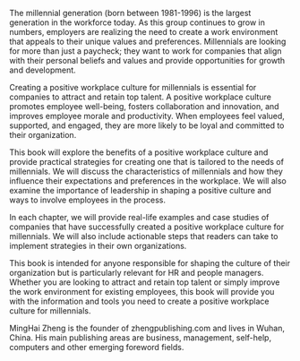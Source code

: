 
The millennial generation (born between 1981-1996) is the largest generation in the workforce today. As this group continues to grow in numbers, employers are realizing the need to create a work environment that appeals to their unique values and preferences. Millennials are looking for more than just a paycheck; they want to work for companies that align with their personal beliefs and values and provide opportunities for growth and development.

Creating a positive workplace culture for millennials is essential for companies to attract and retain top talent. A positive workplace culture promotes employee well-being, fosters collaboration and innovation, and improves employee morale and productivity. When employees feel valued, supported, and engaged, they are more likely to be loyal and committed to their organization.

This book will explore the benefits of a positive workplace culture and provide practical strategies for creating one that is tailored to the needs of millennials. We will discuss the characteristics of millennials and how they influence their expectations and preferences in the workplace. We will also examine the importance of leadership in shaping a positive culture and ways to involve employees in the process.

In each chapter, we will provide real-life examples and case studies of companies that have successfully created a positive workplace culture for millennials. We will also include actionable steps that readers can take to implement strategies in their own organizations.

This book is intended for anyone responsible for shaping the culture of their organization but is particularly relevant for HR and people managers. Whether you are looking to attract and retain top talent or simply improve the work environment for existing employees, this book will provide you with the information and tools you need to create a positive workplace culture for millennials.

MingHai Zheng is the founder of zhengpublishing.com and lives in Wuhan, China. His main publishing areas are business, management, self-help, computers and other emerging foreword fields.
